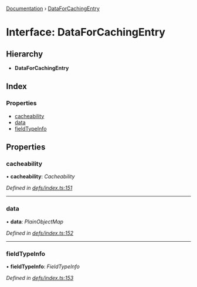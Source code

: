 [Documentation](../README.md) › [DataForCachingEntry](dataforcachingentry.md)

# Interface: DataForCachingEntry

## Hierarchy

* **DataForCachingEntry**

## Index

### Properties

* [cacheability](dataforcachingentry.md#cacheability)
* [data](dataforcachingentry.md#data)
* [fieldTypeInfo](dataforcachingentry.md#fieldtypeinfo)

## Properties

###  cacheability

• **cacheability**: *Cacheability*

*Defined in [defs/index.ts:151](https://github.com/badbatch/graphql-box/blob/4864259/packages/cache-manager/src/defs/index.ts#L151)*

___

###  data

• **data**: *PlainObjectMap*

*Defined in [defs/index.ts:152](https://github.com/badbatch/graphql-box/blob/4864259/packages/cache-manager/src/defs/index.ts#L152)*

___

###  fieldTypeInfo

• **fieldTypeInfo**: *FieldTypeInfo*

*Defined in [defs/index.ts:153](https://github.com/badbatch/graphql-box/blob/4864259/packages/cache-manager/src/defs/index.ts#L153)*
